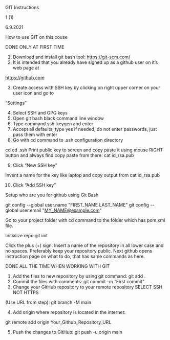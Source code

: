GIT Instructions

1 (1)

6.9.2021

How to use GIT on this couse

DONE ONLY AT FIRST TIME

1.  Download and install git bash tool: https://git-scm.com/
2.  It is intended that you already have signed up as a github user on it’s web page at

https://github.com

3.  Create access with SSH key by clicking on right upper corner on your user icon and go to

“Settings”

4.  Select SSH and GPG keys
5.  Open git bash black command line window
6.  Type command ssh-keygen and enter
7.  Accept all defaults, type yes if needed, do not enter passwords, just pass them with enter
8.  Go with cd command to .ssh configuration directory

cd
cd .ssh
Print public key to screen and copy paste it using mouse RIGHT button and always find copy
paste from there:
cat id_rsa.pub

9.  Click “New SSH key”

Invent a name for the key like laptop and copy output from cat id_rsa.pub

10. Click “Add SSH key”

Setup who are you for github using Git Bash

git config --global user.name "FIRST_NAME LAST_NAME"
git config --global user.email "MY_NAME@example.com"

Go to your project folder with cd command to the folder which has pom.xml file.

Initialize repo
git init

Click the plus (+) sign. Insert a name of the repository in all lower case and no spaces. Preferably
keep your repository public. Next github opens instruction page on what to do, that has same
commands as here.

DONE ALL THE TIME WHEN WORKING WITH GIT

1.  Add the files to new repository by using git command: git add .
2. Commit the files with comments: git commit -m “First commit”
3.  Change your GitHub repository to your remote repository SELECT SSH NOT HTTPS

(Use URL from step):
git branch -M main

4.  Add origin where repository is located in the internet:

git remote add origin Your_Github_Repository_URL

5.  Push the changes to GitHub: git push -u origin main

